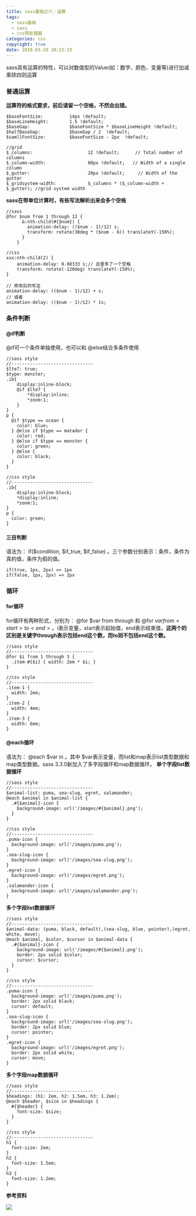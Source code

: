 ```yaml
---
title: sass基础之六：运算
tags:
  - sass基础
  - sass
  - css预处理器
categories: css
copyright: true
date: 2018-03-20 20:22:23
---
```

sass具有运算的特性，可以对数值型的Value(如：数字、颜色、变量等)进行加减乘除四则运算
<!--more-->

### 普通运算
**运算符的格式要求，前后请留一个空格，不然会出错。**
```
$baseFontSize:          14px !default;
$baseLineHeight:        1.5 !default;
$baseGap:               $baseFontSize * $baseLineHeight !default;
$halfBaseGap:           $baseGap / 2  !default;
$samllFontSize:         $baseFontSize - 2px  !default;

//grid 
$_columns:                     12 !default;      // Total number of columns
$_column-width:                60px !default;   // Width of a single column
$_gutter:                      20px !default;     // Width of the gutter
$_gridsystem-width:            $_columns * ($_column-width + $_gutter); //grid system width
```

**sass在带单位计算时，有些写法解析出来会多个空格**
```
//sass
@for $num from 1 through 12 {
      &:nth-child(#{$num}) {
        animation-delay: (($num - 1)/12) s;
        transform: rotate(30deg * ($num - 6)) translateY(-150%);
      }
    }

//css
xxx:nth-child(2) {
    animation-delay: 0.08333 s;// 这里多了一个空格
    transform: rotate(-120deg) translateY(-150%);
}

// 修改后的写法
animation-delay: (($num - 1)/12) + s;
// 或者
animation-delay: (($num - 1)/12) * 1s;
```



### 条件判断
#### @if判断
@if可一个条件单独使用，也可以和 @else结合多条件使用
```
//sass style
//-------------------------------
$lte7: true;
$type: monster;
.ib{
    display:inline-block;
    @if $lte7 {
        *display:inline;
        *zoom:1;
    }
}
p {
  @if $type == ocean {
    color: blue;
  } @else if $type == matador {
    color: red;
  } @else if $type == monster {
    color: green;
  } @else {
    color: black;
  }
}

//css style
//-------------------------------
.ib{
    display:inline-block;
    *display:inline;
    *zoom:1;
}
p {
  color: green; 
}
```

#### 三目判断
语法为： if($condition, $if_true, $if_false) 。三个参数分别表示：条件，条件为真的值，条件为假的值。
```
if(true, 1px, 2px) => 1px
if(false, 1px, 2px) => 2px
```
### 循环
#### for循环
for循环有两种形式，分别为： @for $var from <start> through <end>和 @for $var from <start> to <end>。$i表示变量，start表示起始值，end表示结束值，**这两个的区别是关键字through表示包括end这个数，而to则不包括end这个数。**

```
//sass style
//-------------------------------
@for $i from 1 through 3 {
  .item-#{$i} { width: 2em * $i; }
}

//css style
//-------------------------------
.item-1 {
  width: 2em; 
}
.item-2 {
  width: 4em; 
}
.item-3 {
  width: 6em; 
}
```
#### @each循环
语法为： @each $var in <list or map>。其中 $var表示变量，而list和map表示list类型数据和map类型数据。sass 3.3.0新加入了多字段循环和map数据循环。
**单个字段list数据循环**
```
//sass style
//-------------------------------
$animal-list: puma, sea-slug, egret, salamander;
@each $animal in $animal-list {
  .#{$animal}-icon {
    background-image: url('/images/#{$animal}.png');
  }
}

//css style
//-------------------------------
.puma-icon {
  background-image: url('/images/puma.png'); 
}
.sea-slug-icon {
  background-image: url('/images/sea-slug.png'); 
}
.egret-icon {
  background-image: url('/images/egret.png'); 
}
.salamander-icon {
  background-image: url('/images/salamander.png'); 
}
```
**多个字段list数据循环**
```
//sass style
//-------------------------------
$animal-data: (puma, black, default),(sea-slug, blue, pointer),(egret, white, move);
@each $animal, $color, $cursor in $animal-data {
  .#{$animal}-icon {
    background-image: url('/images/#{$animal}.png');
    border: 2px solid $color;
    cursor: $cursor;
  }
}

//css style
//-------------------------------
.puma-icon {
  background-image: url('/images/puma.png');
  border: 2px solid black;
  cursor: default; 
}
.sea-slug-icon {
  background-image: url('/images/sea-slug.png');
  border: 2px solid blue;
  cursor: pointer; 
}
.egret-icon {
  background-image: url('/images/egret.png');
  border: 2px solid white;
  cursor: move; 
}
```
**多个字段map数据循环**
```
//sass style
//-------------------------------
$headings: (h1: 2em, h2: 1.5em, h3: 1.2em);
@each $header, $size in $headings {
  #{$header} {
    font-size: $size;
  }
}

//css style
//-------------------------------
h1 {
  font-size: 2em; 
}
h2 {
  font-size: 1.5em; 
}
h3 {
  font-size: 1.2em; 
}
```

**参考资料**
[]()

![](http://oankigr4l.bkt.clouddn.com/wexin.png)